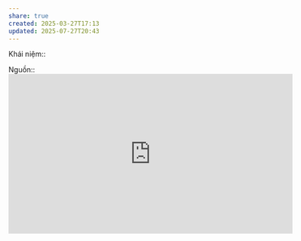 ```yaml
---
share: true
created: 2025-03-27T17:13
updated: 2025-07-27T20:43
---
```

Khái niệm:: 

Nguồn:: <iframe width="560" height="315" src="https://www.youtube.com/embed/jBjGLVvlzrA?si=AxEVryNm_x3gw7Jr" title="YouTube video player" frameborder="0" allow="accelerometer; autoplay; clipboard-write; encrypted-media; gyroscope; picture-in-picture; web-share" referrerpolicy="strict-origin-when-cross-origin" allowfullscreen></iframe>
